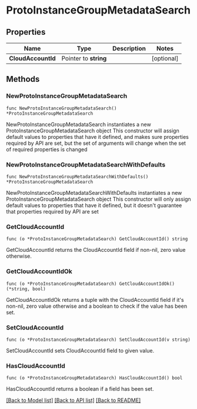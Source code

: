 # ProtoInstanceGroupMetadataSearch

## Properties

Name | Type | Description | Notes
------------ | ------------- | ------------- | -------------
**CloudAccountId** | Pointer to **string** |  | [optional] 

## Methods

### NewProtoInstanceGroupMetadataSearch

`func NewProtoInstanceGroupMetadataSearch() *ProtoInstanceGroupMetadataSearch`

NewProtoInstanceGroupMetadataSearch instantiates a new ProtoInstanceGroupMetadataSearch object
This constructor will assign default values to properties that have it defined,
and makes sure properties required by API are set, but the set of arguments
will change when the set of required properties is changed

### NewProtoInstanceGroupMetadataSearchWithDefaults

`func NewProtoInstanceGroupMetadataSearchWithDefaults() *ProtoInstanceGroupMetadataSearch`

NewProtoInstanceGroupMetadataSearchWithDefaults instantiates a new ProtoInstanceGroupMetadataSearch object
This constructor will only assign default values to properties that have it defined,
but it doesn't guarantee that properties required by API are set

### GetCloudAccountId

`func (o *ProtoInstanceGroupMetadataSearch) GetCloudAccountId() string`

GetCloudAccountId returns the CloudAccountId field if non-nil, zero value otherwise.

### GetCloudAccountIdOk

`func (o *ProtoInstanceGroupMetadataSearch) GetCloudAccountIdOk() (*string, bool)`

GetCloudAccountIdOk returns a tuple with the CloudAccountId field if it's non-nil, zero value otherwise
and a boolean to check if the value has been set.

### SetCloudAccountId

`func (o *ProtoInstanceGroupMetadataSearch) SetCloudAccountId(v string)`

SetCloudAccountId sets CloudAccountId field to given value.

### HasCloudAccountId

`func (o *ProtoInstanceGroupMetadataSearch) HasCloudAccountId() bool`

HasCloudAccountId returns a boolean if a field has been set.


[[Back to Model list]](../README.md#documentation-for-models) [[Back to API list]](../README.md#documentation-for-api-endpoints) [[Back to README]](../README.md)


